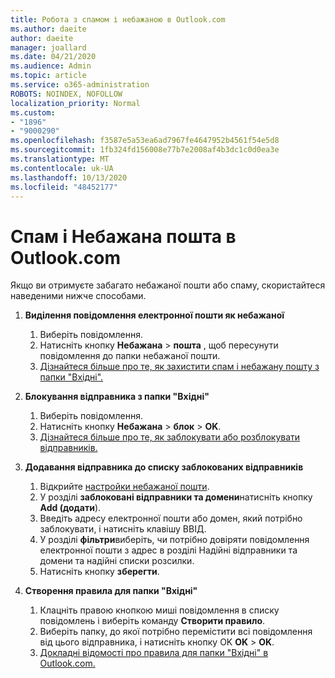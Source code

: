 ```yaml
---
title: Робота з спамом і небажаною в Outlook.com
ms.author: daeite
author: daeite
manager: joallard
ms.date: 04/21/2020
ms.audience: Admin
ms.topic: article
ms.service: o365-administration
ROBOTS: NOINDEX, NOFOLLOW
localization_priority: Normal
ms.custom:
- "1896"
- "9000290"
ms.openlocfilehash: f3587e5a53ea6ad7967fe4647952b4561f54e5d8
ms.sourcegitcommit: 1fb324fd156008e77b7e2008af4b3dc1c0d0ea3e
ms.translationtype: MT
ms.contentlocale: uk-UA
ms.lasthandoff: 10/13/2020
ms.locfileid: "48452177"
---
```

# <a name="spam-and-junk-email-in-outlookcom"></a>Спам і Небажана пошта в Outlook.com

Якщо ви отримуєте забагато небажаної пошти або спаму, скористайтеся наведеними нижче способами.

1. **Виділення повідомлення електронної пошти як небажаної**
    1. Виберіть повідомлення.
    1. Натисніть кнопку **Небажана**  >  **пошта** , щоб пересунути повідомлення до папки небажаної пошти.
    1. [Дізнайтеся більше про те, як захистити спам і небажану пошту з папки "Вхідні".](https://support.office.com/article/a3ece97b-82f8-4a5e-9ac3-e92fa6427ae4?wt.mc_id=Office_Outlook_com_Alchemy)

1. **Блокування відправника з папки "Вхідні"**
    1. Виберіть повідомлення.
    1. Натисніть кнопку **Небажана**  >  **блок**  >  **OK**.
    1. [Дізнайтеся більше про те, як заблокувати або розблокувати відправників.](https://support.office.com/article/afba1c94-77bb-4f50-8b85-057cf52f4d5e?wt.mc_id=Office_Outlook_com_Alchemy)

1. **Додавання відправника до списку заблокованих відправників**
    1. Відкрийте [настройки небажаної пошти](https://outlook.live.com/mail/options/mail/junkEmail/blockedSendersAndDomainsV2).
    1. У розділі **заблоковані відправники та домени**натисніть кнопку **Add (додати**).
    1. Введіть адресу електронної пошти або домен, який потрібно заблокувати, і натисніть клавішу ВВІД.
    1. У розділі **фільтри**виберіть, чи потрібно довіряти повідомлення електронної пошти з адрес в розділі Надійні відправники та домени та надійні списки розсилки.
    1. Натисніть кнопку **зберегти**.

1. **Створення правила для папки "Вхідні"**
    1. Клацніть правою кнопкою миші повідомлення в списку повідомлень і виберіть команду **Створити правило**.
    1. Виберіть папку, до якої потрібно перемістити всі повідомлення від цього відправника, і натисніть кнопку OK **OK**  >  **OK**.
    1. [Докладні відомості про правила для папки "Вхідні" в Outlook.com.](https://support.office.com/article/4b094371-a5d7-49bd-8b1b-4e4896a7cc5d?wt.mc_id=Office_Outlook_com_Alchemy)

